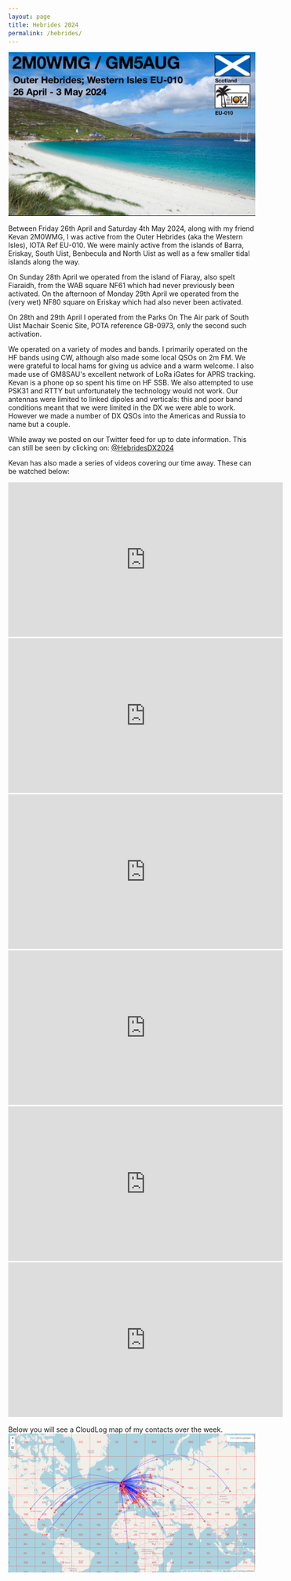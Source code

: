 ```yaml
---
layout: page
title: Hebrides 2024
permalink: /hebrides/
---
```

<script>
function redirectToPage() {
  const currentDate = new Date();
    const dayOfWeek = currentDate.getDay(); // 0 = Sunday, 1 = Monday, ..., 6 = Saturday

      if (dayOfWeek === 0) {
          // Redirect to the desired page on Sundays
              window.location.replace('/sabbath'); // Replace '/path/to/sunday-page' with the actual URL of your Sunday page
                }
                }

                // Call the function when the page loads
                window.onload = redirectToPage;
                </script>
![QSL card](/images/qsl.jpg)

Between Friday 26th April and Saturday 4th May 2024, along with my friend Kevan 2M0WMG, I was active from the Outer Hebrides (aka the Western Isles), IOTA Ref EU-010. We were mainly active from the islands of Barra, Eriskay, South Uist, Benbecula and North Uist as well as a few smaller tidal islands along the way. 

On Sunday 28th April we operated from the island of Fiaray, also spelt Fiaraidh, from the WAB square NF61 which had never previously been activated. On the afternoon of Monday 29th April we operated from the (very wet) NF80 square on Eriskay which had also never been activated. 

On 28th and 29th April I operated from the Parks On The Air park of South Uist Machair Scenic Site, POTA reference GB-0973, only the second such activation. 

We operated on a variety of modes and bands. I primarily operated on the HF bands using CW, although also made some local QSOs on 2m FM. We were grateful to local hams for giving us advice and a warm welcome. I also made use of GM8SAU's excellent network of LoRa iGates for APRS tracking. Kevan is a phone op so spent his time on HF SSB. We also attempted to use PSK31 and RTTY but unfortunately the technology would not work. Our antennas were limited to linked dipoles and verticals: this and poor band conditions meant that we were limited in the DX we were able to work. However we made a number of DX QSOs into the Americas and Russia to name but a couple. 

While away we posted on our Twitter feed for up to date information. This can still be seen by clicking on: [@HebridesDX2024](https://twitter.com/HebridesDx2024)

Kevan has also made a series of videos covering our time away. These can be watched below:

<iframe width="560" height="315" src="https://www.youtube.com/embed/n81gGoDrmr4?si=BTcPCkbUOhSmv_Tw" title="YouTube video player" frameborder="0" allow="accelerometer; autoplay; clipboard-write; encrypted-media; gyroscope; picture-in-picture; web-share" referrerpolicy="strict-origin-when-cross-origin" allowfullscreen></iframe>

<iframe width="560" height="315" src="https://www.youtube.com/embed/JBstAxp-SXQ?si=9FZM4NSmAmWI7HF0" title="YouTube video player" frameborder="0" allow="accelerometer; autoplay; clipboard-write; encrypted-media; gyroscope; picture-in-picture; web-share" referrerpolicy="strict-origin-when-cross-origin" allowfullscreen></iframe>

<iframe width="560" height="315" src="https://www.youtube.com/embed/Xonrgub9fc4?si=mB5iUyMZL0Ee5Lvb" title="YouTube video player" frameborder="0" allow="accelerometer; autoplay; clipboard-write; encrypted-media; gyroscope; picture-in-picture; web-share" referrerpolicy="strict-origin-when-cross-origin" allowfullscreen></iframe>

<iframe width="560" height="315" src="https://www.youtube.com/embed/tYUepx2cxys?si=3JRNtIGkk5VYZLgS" title="YouTube video player" frameborder="0" allow="accelerometer; autoplay; clipboard-write; encrypted-media; gyroscope; picture-in-picture; web-share" referrerpolicy="strict-origin-when-cross-origin" allowfullscreen></iframe>

<iframe width="560" height="315" src="https://www.youtube.com/embed/M5ak3atnom8?si=5aGBcFS_Mi5DW2dt" title="YouTube video player" frameborder="0" allow="accelerometer; autoplay; clipboard-write; encrypted-media; gyroscope; picture-in-picture; web-share" referrerpolicy="strict-origin-when-cross-origin" allowfullscreen></iframe>

<iframe width="560" height="315" src="https://www.youtube.com/embed/fAsTevWGnWY?si=-LbDnQFzqxLm6dQP" title="YouTube video player" frameborder="0" allow="accelerometer; autoplay; clipboard-write; encrypted-media; gyroscope; picture-in-picture; web-share" referrerpolicy="strict-origin-when-cross-origin" allowfullscreen></iframe>

Below you will see a CloudLog map of my contacts over the week.
![QSO map](/images/hebridesMap.png)
